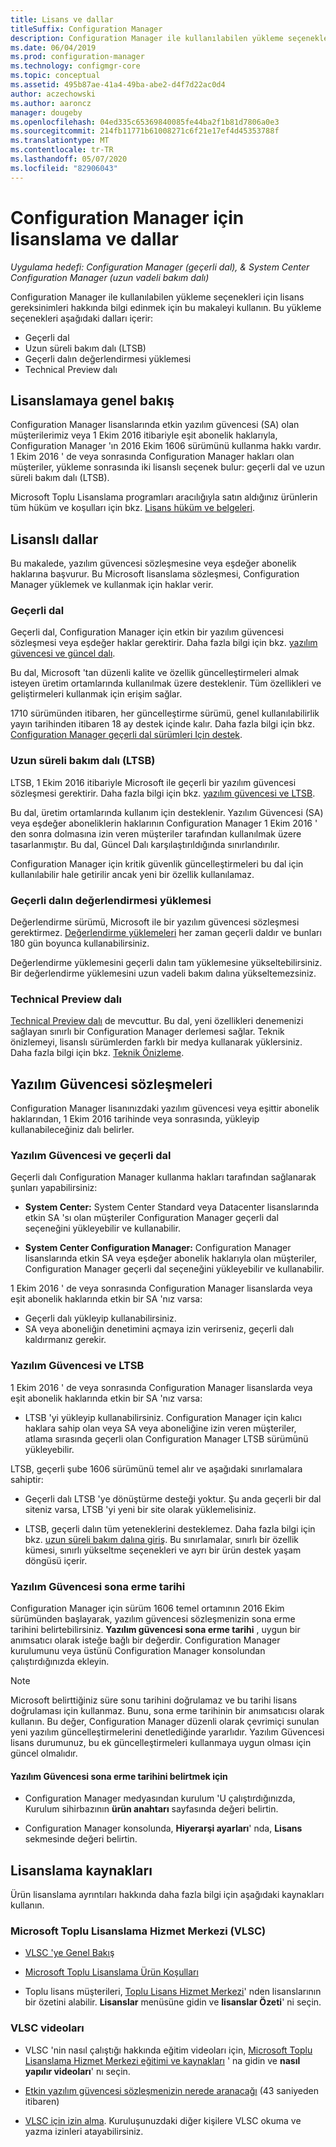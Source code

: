 ```yaml
---
title: Lisans ve dallar
titleSuffix: Configuration Manager
description: Configuration Manager ile kullanılabilen yükleme seçenekleri için lisans gereksinimleri hakkında bilgi edinin
ms.date: 06/04/2019
ms.prod: configuration-manager
ms.technology: configmgr-core
ms.topic: conceptual
ms.assetid: 495b87ae-41a4-49ba-abe2-d4f7d22ac0d4
author: aczechowski
ms.author: aaroncz
manager: dougeby
ms.openlocfilehash: 04ed335c65369840085fe44ba2f1b81d7806a0e3
ms.sourcegitcommit: 214fb11771b61008271c6f21e17ef4d45353788f
ms.translationtype: MT
ms.contentlocale: tr-TR
ms.lasthandoff: 05/07/2020
ms.locfileid: "82906043"
---
```

# <a name="licensing-and-branches-for-configuration-manager"></a>Configuration Manager için lisanslama ve dallar

*Uygulama hedefi: Configuration Manager (geçerli dal), & System Center Configuration Manager (uzun vadeli bakım dalı)*

Configuration Manager ile kullanılabilen yükleme seçenekleri için lisans gereksinimleri hakkında bilgi edinmek için bu makaleyi kullanın. Bu yükleme seçenekleri aşağıdaki dalları içerir:

- Geçerli dal
- Uzun süreli bakım dalı (LTSB)
- Geçerli dalın değerlendirmesi yüklemesi
- Technical Preview dalı

## <a name="licensing-overview"></a>Lisanslamaya genel bakış

Configuration Manager lisanslarında etkin yazılım güvencesi (SA) olan müşterilerimiz veya 1 Ekim 2016 itibariyle eşit abonelik haklarıyla, Configuration Manager 'ın 2016 Ekim 1606 sürümünü kullanma hakkı vardır. 1 Ekim 2016 ' de veya sonrasında Configuration Manager hakları olan müşteriler, yükleme sonrasında iki lisanslı seçenek bulur: geçerli dal ve uzun süreli bakım dalı (LTSB).

Microsoft Toplu Lisanslama programları aracılığıyla satın aldığınız ürünlerin tüm hüküm ve koşulları için bkz. [Lisans hüküm ve belgeleri](https://www.microsoftvolumelicensing.com/DocumentSearch.aspx?mode=1).


## <a name="licensed-branches"></a>Lisanslı dallar

Bu makalede, yazılım güvencesi sözleşmesine veya eşdeğer abonelik haklarına başvurur. Bu Microsoft lisanslama sözleşmesi, Configuration Manager yüklemek ve kullanmak için haklar verir.

### <a name="current-branch"></a>Geçerli dal

Geçerli dal, Configuration Manager için etkin bir yazılım güvencesi sözleşmesi veya eşdeğer haklar gerektirir. Daha fazla bilgi için bkz. [yazılım güvencesi ve güncel dalı](#software-assurance-and-the-current-branch).

Bu dal, Microsoft 'tan düzenli kalite ve özellik güncelleştirmeleri almak isteyen üretim ortamlarında kullanılmak üzere desteklenir. Tüm özellikleri ve geliştirmeleri kullanmak için erişim sağlar.

1710 sürümünden itibaren, her güncelleştirme sürümü, genel kullanılabilirlik yayın tarihinden itibaren 18 ay destek içinde kalır. Daha fazla bilgi için bkz. [Configuration Manager geçerli dal sürümleri Için destek](../servers/manage/current-branch-versions-supported.md).

### <a name="long-term-servicing-branch-ltsb"></a>Uzun süreli bakım dalı (LTSB)

LTSB, 1 Ekim 2016 itibariyle Microsoft ile geçerli bir yazılım güvencesi sözleşmesi gerektirir. Daha fazla bilgi için bkz. [yazılım güvencesi ve LTSB](#software-assurance-and-the-ltsb).

Bu dal, üretim ortamlarında kullanım için desteklenir. Yazılım Güvencesi (SA) veya eşdeğer aboneliklerin haklarının Configuration Manager 1 Ekim 2016 ' den sonra dolmasına izin veren müşteriler tarafından kullanılmak üzere tasarlanmıştır. Bu dal, Güncel Dalı karşılaştırıldığında sınırlandırılır.

Configuration Manager için kritik güvenlik güncelleştirmeleri bu dal için kullanılabilir hale getirilir ancak yeni bir özellik kullanılamaz.

### <a name="evaluation-installation-of-the-current-branch"></a>Geçerli dalın değerlendirmesi yüklemesi

Değerlendirme sürümü, Microsoft ile bir yazılım güvencesi sözleşmesi gerektirmez. [Değerlendirme yüklemeleri](https://www.microsoft.com/evalcenter/evaluate-system-center-configuration-manager-and-endpoint-protection) her zaman geçerli daldır ve bunları 180 gün boyunca kullanabilirsiniz.

Değerlendirme yüklemesini geçerli dalın tam yüklemesine yükseltebilirsiniz. Bir değerlendirme yüklemesini uzun vadeli bakım dalına yükseltemezsiniz.

### <a name="technical-preview-branch"></a>Technical Preview dalı

[Technical Preview dalı](https://www.microsoft.com/evalcenter/evaluate-system-center-configuration-manager-and-endpoint-protection-technical-preview) de mevcuttur. Bu dal, yeni özellikleri denemenizi sağlayan sınırlı bir Configuration Manager derlemesi sağlar. Teknik önizlemeyi, lisanslı sürümlerden farklı bir medya kullanarak yüklersiniz. Daha fazla bilgi için bkz. [Teknik Önizleme](../get-started/technical-preview.md).


## <a name="software-assurance-agreements"></a>Yazılım Güvencesi sözleşmeleri

Configuration Manager lisanınızdaki yazılım güvencesi veya eşittir abonelik haklarından, 1 Ekim 2016 tarihinde veya sonrasında, yükleyip kullanabileceğiniz dalı belirler.

### <a name="software-assurance-and-the-current-branch"></a>Yazılım Güvencesi ve geçerli dal

Geçerli dalı Configuration Manager kullanma hakları tarafından sağlanarak şunları yapabilirsiniz:

- **System Center:** System Center Standard veya Datacenter lisanslarında etkin SA 'sı olan müşteriler Configuration Manager geçerli dal seçeneğini yükleyebilir ve kullanabilir.

- **System Center Configuration Manager:** Configuration Manager lisanslarında etkin SA veya eşdeğer abonelik haklarıyla olan müşteriler, Configuration Manager geçerli dal seçeneğini yükleyebilir ve kullanabilir.

1 Ekim 2016 ' de veya sonrasında Configuration Manager lisanslarda veya eşit abonelik haklarında etkin bir SA 'nız varsa:

- Geçerli dalı yükleyip kullanabilirsiniz.
- SA veya aboneliğin denetimini açmaya izin verirseniz, geçerli dalı kaldırmanız gerekir.

### <a name="software-assurance-and-the-ltsb"></a>Yazılım Güvencesi ve LTSB

1 Ekim 2016 ' de veya sonrasında Configuration Manager lisanslarda veya eşit abonelik haklarında etkin bir SA 'nız varsa:

- LTSB 'yi yükleyip kullanabilirsiniz. Configuration Manager için kalıcı haklara sahip olan veya SA veya aboneliğine izin veren müşteriler, atlama sırasında geçerli olan Configuration Manager LTSB sürümünü yükleyebilir.

LTSB, geçerli şube 1606 sürümünü temel alır ve aşağıdaki sınırlamalara sahiptir:

- Geçerli dalı LTSB 'ye dönüştürme desteği yoktur. Şu anda geçerli bir dal siteniz varsa, LTSB 'yi yeni bir site olarak yüklemelisiniz.  

- LTSB, geçerli dalın tüm yeteneklerini desteklemez. Daha fazla bilgi için bkz. [uzun süreli bakım dalına giriş](introduction-to-the-ltsb.md). Bu sınırlamalar, sınırlı bir özellik kümesi, sınırlı yükseltme seçenekleri ve ayrı bir ürün destek yaşam döngüsü içerir.  

### <a name="software-assurance-expiration-date"></a>Yazılım Güvencesi sona erme tarihi

Configuration Manager için sürüm 1606 temel ortamının 2016 Ekim sürümünden başlayarak, yazılım güvencesi sözleşmenizin sona erme tarihini belirtebilirsiniz. **Yazılım güvencesi sona erme tarihi** , uygun bir anımsatıcı olarak isteğe bağlı bir değerdir. Configuration Manager kurulumunu veya üstünü Configuration Manager konsolundan çalıştırdığınızda ekleyin.

> [!NOTE]
> Microsoft belirttiğiniz süre sonu tarihini doğrulamaz ve bu tarihi lisans doğrulaması için kullanmaz. Bunu, sona erme tarihinin bir anımsatıcısı olarak kullanın. Bu değer, Configuration Manager düzenli olarak çevrimiçi sunulan yeni yazılım güncelleştirmelerini denetlediğinde yararlıdır. Yazılım Güvencesi lisans durumunuz, bu ek güncelleştirmeleri kullanmaya uygun olması için güncel olmalıdır.

#### <a name="to-specify-the-software-assurance-expiration-date"></a>Yazılım Güvencesi sona erme tarihini belirtmek için

- Configuration Manager medyasından kurulum 'U çalıştırdığınızda, Kurulum sihirbazının **ürün anahtarı** sayfasında değeri belirtin.

- Configuration Manager konsolunda, **Hiyerarşi ayarları**' nda, **Lisans** sekmesinde değeri belirtin.


## <a name="licensing-resources"></a>Lisanslama kaynakları

Ürün lisanslama ayrıntıları hakkında daha fazla bilgi için aşağıdaki kaynakları kullanın.

### <a name="microsoft-volume-licensing-service-center-vlsc"></a>Microsoft Toplu Lisanslama Hizmet Merkezi (VLSC)

- [VLSC 'ye Genel Bakış](https://www.microsoft.com/Licensing/existing-customer/vlsc-training-and-resources.aspx)

- [Microsoft Toplu Lisanslama Ürün Koşulları](https://www.microsoftvolumelicensing.com/DocumentSearch.aspx?mode=1)

- Toplu lisans müşterileri, [Toplu Lisans Hizmet Merkezi](https://www.microsoft.com/Licensing/servicecenter/default.aspx)' nden lisanslarının bir özetini alabilir. **Lisanslar** menüsüne gidin ve **lisanslar Özeti**' ni seçin.

### <a name="vlsc-videos"></a>VLSC videoları

- VLSC 'nin nasıl çalıştığı hakkında eğitim videoları için, [Microsoft Toplu Lisanslama Hizmet Merkezi eğitimi ve kaynakları](https://www.microsoft.com/licensing/existing-customer/vlsc-training-and-resources) ' na gidin ve **nasıl yapılır videoları**' nı seçin.

- [Etkin yazılım güvencesi sözleşmenizin nerede aranacağı](https://www.microsoft.com/showcase/video.aspx?uuid=fe1846cb-1d26-49fc-b064-57b25dcc31a0) (43 saniyeden itibaren)  

- [VLSC için izin alma](https://www.microsoft.com/showcase/video.aspx?uuid=ac4ed1ca-d0a9-43cd-89fa-74ccb555dec4). Kuruluşunuzdaki diğer kişilere VLSC okuma ve yazma izinleri atayabilirsiniz.
